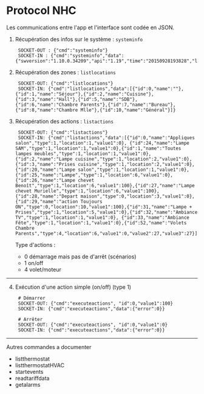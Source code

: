 # Protocol NHC

Les communications entre l'app et l'interface sont codée en JSON.

1. Récupération des infos sur le système : `systeminfo`

        SOCKET-OUT : {"cmd":"systeminfo"}
        SOCKET-IN : {"cmd":"systeminfo","data":{"swversion":"1.10.0.34209","api":"1.19","time":"20150928193828","language":"EN","currency":"EUR","units":0,"DST":0,"TZ":0,"lastenergyerase":"","lastconfig":""}}

2. Récupération des zones : `listlocations`

        SOCKET-OUT: {"cmd":"listlocations"}
        SOCKET-IN: {"cmd":"listlocations","data":[{"id":0,"name":""},{"id":1,"name":"Séjour"},{"id":2,"name":"Cuisine"},{"id":3,"name":"Hall"},{"id":5,"name":"SDB"},{"id":6,"name":"Chambre Parents"},{"id":7,"name":"Bureau"},{"id":8,"name":"Chambre Mlle"},{"id":10,"name":"Général"}]}

3. Récupération des actions : `listactions`

        SOCKET-OUT: {"cmd":"listactions"}
        SOCKET-IN: {"cmd":"listactions","data":[{"id":0,"name":"Appliques salon","type":1,"location":1,"value1":0}, {"id":24,"name":"Lampe SAM","type":1,"location":1,"value1":0},{"id":1,"name":"Toutes lampes meubles","type":1,"location":1,"value1":0},{"id":2,"name":"Lampe cuisine","type":1,"location":2,"value1":0},{"id":3,"name":"Prises cuisine","type":1,"location":2,"value1":0},{"id":20,"name":"Lampe salon","type":1,"location":1,"value1":0},{"id":25,"name":"Lampe","type":1,"location":6,"value1":0},{"id":26,"name":"Lampe chevet Benoît","type":1,"location":6,"value1":100},{"id":27,"name":"Lampe chevet Murielle","type":1,"location":6,"value1":100},{"id":28,"name":"Depart maison","type":0,"location":3,"value1":0}, {"id":29,"name":"action Toujours ON","type":0,"location":10,"value1":100},{"id":31,"name":"Lampe + Prises","type":1,"location":5,"value1":0},{"id":32,"name":"Ambiance TV","type":1,"location":1,"value1":0}, {"id":33,"name":"Ambiance Fête","type":1,"location":1,"value1":0},{"id":52,"name":"Volets Chambre Parents","type":4,"location":6,"value1":0,"value2":27,"value3":27}]}

    Type d'actions :

    * 0 démarrage mais pas de d'arrêt (scénarios)
    * 1 on/off
    * 4 volet/moteur

---

4. Exécution d'une action simple (on/off) (type 1)

        # Démarrer
        SOCKET-OUT: {"cmd":"executeactions", "id":0,"value1":100}
        SOCKET-IN: {"cmd":"executeactions","data":{"error":0}}

        # Arrêter
        SOCKET-OUT: {"cmd":"executeactions", "id":0,"value1":0}
        SOCKET-IN: {"cmd":"executeactions","data":{"error":0}}

---

Autres commandes a documenter

* listthermostat
* listthermostatHVAC
* startevents
* readtariffdata
* getalarms
